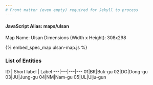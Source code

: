 ```yaml
---
# Front matter (even empty) required for Jekyll to process
---
```


#### JavaScript Alias: maps/ulsan

Map Name: Ulsan
Dimensions (Width x Height): 308x298



{% embed_spec_map ulsan-map.js %}

### List of Entities

ID | Short label | Label
---|---|---|---
01|BK|Buk-gu
02|DG|Dong-gu
03|JU|Jung-gu
04|NM|Nam-gu
05|UL|Ulju-gun

